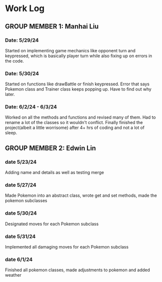 # Work Log

## GROUP MEMBER 1: Manhai Liu

### Date: 5/29/24

Started on implementing game mechanics like opponent turn and keypressed, which is basically player turn while also fixing up on errors in the code. 

### Date: 5/30/24

Started on functions like drawBattle or finish keypressed. Error that says Pokemon class and Trainer class keeps popping up. Have to find out why later. 

### Date: 6/2/24 - 6/3/24

Worked on all the methods and functions and revised many of them. Had to rename a lot of the classes so it wouldn't conflict. Finally finished the project(albeit a little worrisome) after 4+ hrs of coding and not a lot of sleep. 

## GROUP MEMBER 2: Edwin Lin

### date 5/23/24

Adding name and details as well as testing merge

### date 5/27/24

Made Pokemon into an abstract class, wrote get and set methods, made the pokemon subclasses

### date 5/30/24

Designated moves for each Pokemon subclass

### date 5/31/24

Implemented all damaging moves for each Pokemon subclass

### date 6/1/24

Finished all pokemon classes, made adjustments to pokemon and added weather


